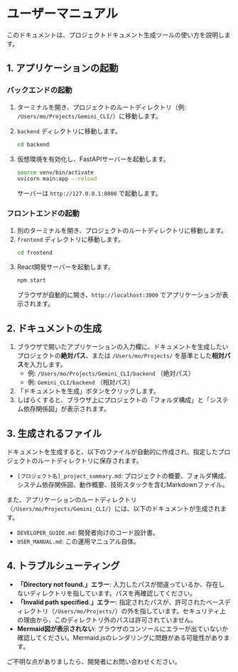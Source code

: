 
# ユーザーマニュアル

このドキュメントは、プロジェクトドキュメント生成ツールの使い方を説明します。

## 1. アプリケーションの起動

### バックエンドの起動

1. ターミナルを開き、プロジェクトのルートディレクトリ（例: `/Users/mo/Projects/Gemini_CLI/`）に移動します。
2. `backend` ディレクトリに移動します。

    ```bash
    cd backend
    ```

3. 仮想環境を有効化し、FastAPIサーバーを起動します。

    ```bash
    source venv/bin/activate
    uvicorn main:app --reload
    ```

    サーバーは `http://127.0.0.1:8000` で起動します。

### フロントエンドの起動
1.  別のターミナルを開き、プロジェクトのルートディレクトリに移動します。
2.  `frontend` ディレクトリに移動します。
    ```bash
    cd frontend
    ```
3.  React開発サーバーを起動します。
    ```bash
    npm start
    ```
    ブラウザが自動的に開き、`http://localhost:3000` でアプリケーションが表示されます。

## 2. ドキュメントの生成

1.  ブラウザで開いたアプリケーションの入力欄に、ドキュメントを生成したいプロジェクトの**絶対パス**、または `/Users/mo/Projects/` を基準とした**相対パス**を入力します。
    -   例: `/Users/mo/Projects/Gemini_CLI/backend` （絶対パス）
    -   例: `Gemini_CLI/backend` （相対パス）
2.  「ドキュメントを生成」ボタンをクリックします。
3.  しばらくすると、ブラウザ上にプロジェクトの「フォルダ構成」と「システム依存関係図」が表示されます。

## 3. 生成されるファイル

ドキュメントを生成すると、以下のファイルが自動的に作成され、指定したプロジェクトのルートディレクトリに保存されます。

-   `[プロジェクト名]_project_summary.md`: プロジェクトの概要、フォルダ構成、システム依存関係図、動作概要、技術スタックを含むMarkdownファイル。

また、アプリケーションのルートディレクトリ（`/Users/mo/Projects/Gemini_CLI/`）には、以下のドキュメントが生成されます。

-   `DEVELOPER_GUIDE.md`: 開発者向けのコード設計書。
-   `USER_MANUAL.md`: この運用マニュアル自体。

## 4. トラブルシューティング

-   **「Directory not found.」エラー**: 入力したパスが間違っているか、存在しないディレクトリを指しています。パスを再確認してください。
-   **「Invalid path specified.」エラー**: 指定されたパスが、許可されたベースディレクトリ（`/Users/mo/Projects/`）の外を指しています。セキュリティ上の理由から、このディレクトリ外のパスは許可されていません。
-   **Mermaid図が表示されない**: ブラウザのコンソールにエラーが出ていないか確認してください。Mermaid.jsのレンダリングに問題がある可能性があります。

ご不明な点がありましたら、開発者にお問い合わせください。

